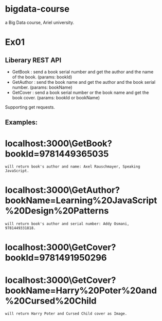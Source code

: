 # bigdata-course
a Big Data course, Ariel university.

# Ex01
## Liberary REST API
 * GetBook : send a book serial number and get the author and the name of the book. (params: bookId)
 * GetAuthor : send the book name and get the author and the book serial number. (params: bookName)
 * GetCover : send a book serial number or the book name and get the book cover. (params: bookId or bookName)

Supporting get requests.
## Examples:
# localhost:3000\GetBook?bookId=9781449365035
    will return book's author and name: Axel Rauschmayer, Speaking JavaScript.
# localhost:3000\GetAuthor?bookName=Learning%20JavaScript%20Design%20Patterns
    will return book's author and serial number: Addy Osmani, 9781449331818.
# localhost:3000\GetCover?bookId=9781491950296
# localhost:3000\GetCover?bookName=Harry%20Poter%20and%20Cursed%20Child
    will return Harry Poter and Cursed Child cover as Image.


